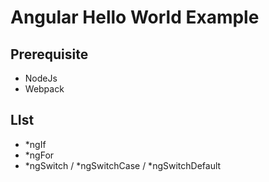 # Angular Hello World Example

## Prerequisite
* NodeJs
* Webpack


## LIst
* *ngIf
* *ngFor
* *ngSwitch / *ngSwitchCase / *ngSwitchDefault
